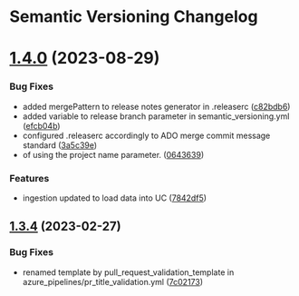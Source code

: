 # Semantic Versioning Changelog

# [1.4.0](https://dev.azure.com/epma-dpaf/iacda/_git/raw-microsoft-wwi/compare/1.3.4...1.4.0) (2023-08-29)


### Bug Fixes

* added mergePattern to release notes generator in .releaserc ([c82bdb6](https://dev.azure.com/epma-dpaf/iacda/_git/raw-microsoft-wwi/commit/c82bdb6f1a6e3d3629b267ad91a814aa0f194836))
* added variable to release branch parameter in semantic_versioning.yml ([efcb04b](https://dev.azure.com/epma-dpaf/iacda/_git/raw-microsoft-wwi/commit/efcb04b48b95a87619f48fb979748375442084b2))
* configured .releaserc accordingly to ADO merge commit message standard ([3a5c39e](https://dev.azure.com/epma-dpaf/iacda/_git/raw-microsoft-wwi/commit/3a5c39e1721b76468964dcf679e41e263ff8d39a))
* of using the project name parameter. ([0643639](https://dev.azure.com/epma-dpaf/iacda/_git/raw-microsoft-wwi/commit/06436391d3c611962fb724b5cb83538675a4ac70))


### Features

* ingestion updated to load data into UC ([7842df5](https://dev.azure.com/epma-dpaf/iacda/_git/raw-microsoft-wwi/commit/7842df53b705bcedd0f34a55517e7fede84de1e2))

## [1.3.4](https://dev.azure.com/epma-dpaf/iacda/_git/raw-microsoft-wwi/compare/1.3.3...1.3.4) (2023-02-27)


### Bug Fixes

* renamed template by pull_request_validation_template in azure_pipelines/pr_title_validation.yml ([7c02173](https://dev.azure.com/epma-dpaf/iacda/_git/raw-microsoft-wwi/commit/7c021732c91a62c83ab86afc5f83ce6f9c31af55))
